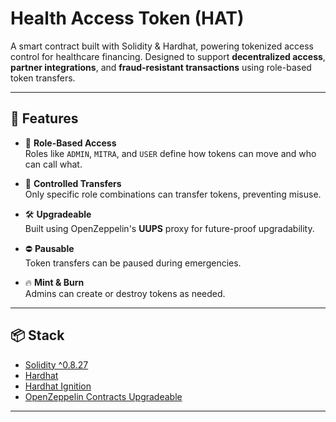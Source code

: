 # Health Access Token (HAT)

A smart contract built with Solidity & Hardhat, powering tokenized access control for healthcare financing. Designed to support **decentralized access**, **partner integrations**, and **fraud-resistant transactions** using role-based token transfers.

---

## 🚀 Features

- 🔐 **Role-Based Access**  
  Roles like `ADMIN`, `MITRA`, and `USER` define how tokens can move and who can call what.

- 💸 **Controlled Transfers**  
  Only specific role combinations can transfer tokens, preventing misuse.

- 🛠️ **Upgradeable**  
  Built using OpenZeppelin's **UUPS** proxy for future-proof upgradability.

- ⛔ **Pausable**  
  Token transfers can be paused during emergencies.

- 🔥 **Mint & Burn**  
  Admins can create or destroy tokens as needed.

---

## 📦 Stack

- [Solidity ^0.8.27](https://docs.soliditylang.org/)
- [Hardhat](https://hardhat.org/)
- [Hardhat Ignition](https://hardhat.org/hardhat-runner/plugins/nomicfoundation-hardhat-ignition)
- [OpenZeppelin Contracts Upgradeable](https://docs.openzeppelin.com/contracts/5.x/upgradeable)

---
